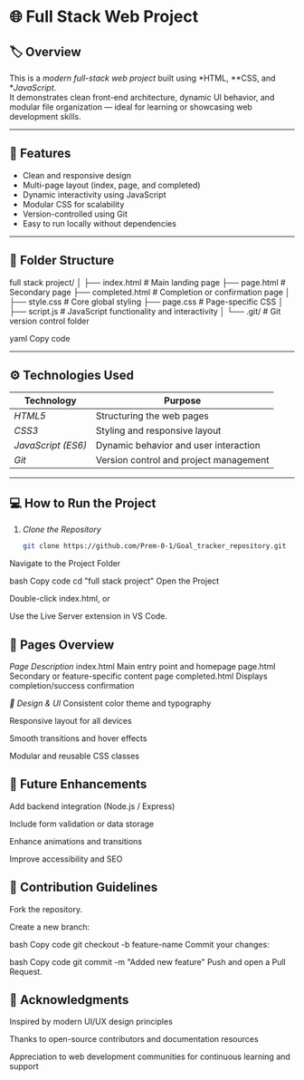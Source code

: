 # 🌐 Full Stack Web Project

## 🏷 Overview
This is a *modern full-stack web project* built using *HTML, **CSS, and **JavaScript*.  
It demonstrates clean front-end architecture, dynamic UI behavior, and modular file organization — ideal for learning or showcasing web development skills.

---

## 🧩 Features
- Clean and responsive design  
- Multi-page layout (index, page, and completed)  
- Dynamic interactivity using JavaScript  
- Modular CSS for scalability  
- Version-controlled using Git  
- Easy to run locally without dependencies  

---

## 📁 Folder Structure
full stack project/
│
├── index.html # Main landing page
├── page.html # Secondary page
├── completed.html # Completion or confirmation page
│
├── style.css # Core global styling
├── page.css # Page-specific CSS
│
├── script.js # JavaScript functionality and interactivity
│
└── .git/ # Git version control folder

yaml
Copy code

---

## ⚙ Technologies Used
| Technology | Purpose |
|-------------|----------|
| *HTML5* | Structuring the web pages |
| *CSS3* | Styling and responsive layout |
| *JavaScript (ES6)* | Dynamic behavior and user interaction |
| *Git* | Version control and project management |

---

## 💻 How to Run the Project
1. *Clone the Repository*
   ```bash
   git clone https://github.com/Prem-0-1/Goal_tracker_repository.git
Navigate to the Project Folder

bash
Copy code
cd "full stack project"
Open the Project

Double-click index.html, or

Use the Live Server extension in VS Code.

## 🌈 Pages Overview
*Page	Description*
index.html	Main entry point and homepage
page.html	Secondary or feature-specific content page
completed.html	Displays completion/success confirmation

*🎨 Design & UI*
Consistent color theme and typography

Responsive layout for all devices

Smooth transitions and hover effects

Modular and reusable CSS classes

## 🧠 Future Enhancements
Add backend integration (Node.js / Express)

Include form validation or data storage

Enhance animations and transitions

Improve accessibility and SEO

## 🤝 Contribution Guidelines
Fork the repository.

Create a new branch:

bash
Copy code
git checkout -b feature-name
Commit your changes:

bash
Copy code
git commit -m "Added new feature"
Push and open a Pull Request.

## 🙏 Acknowledgments
Inspired by modern UI/UX design principles

Thanks to open-source contributors and documentation resources

Appreciation to web development communities for continuous learning and support
